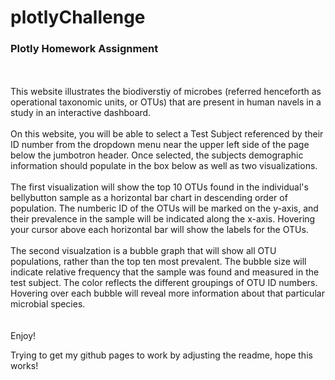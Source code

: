 # plotlyChallenge
<h3>Plotly Homework Assignment</h3>
<br><br>
This website illustrates the biodiverstiy of microbes (referred henceforth as operational taxonomic units, or OTUs) that are present in human navels in a study in an interactive dashboard.
<br><br>
On this website, you will be able to select a Test Subject referenced by their ID number from the dropdown menu near the upper left side of the page below the jumbotron header. Once selected, the subjects demographic information should populate in the box below as well as two visualizations. 
<br><br>
The first visualization will show the top 10 OTUs found in the individual's bellybutton sample as a horizontal bar chart in descending order of population. The numberic ID of the OTUs will be marked on the y-axis, and their prevalence in the sample will be indicated along the x-axis. Hovering your cursor above each horizontal bar will show the labels for the OTUs. 
<br><br>
The second visualzation is a bubble graph that will show all OTU populations, rather than the top ten most prevalent. The bubble size will indicate relative frequency that the sample was found and measured in the test subject. The color reflects the different groupings of OTU ID numbers. Hovering over each bubble will reveal more information about that particular microbial species.
<br>
<br><br>
Enjoy!

Trying to get my github pages to work by adjusting the readme, hope this works!
